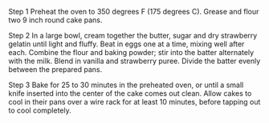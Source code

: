 Step 1
Preheat the oven to 350 degrees F (175 degrees C). Grease and flour two 9 inch round cake pans.

Step 2
In a large bowl, cream together the butter, sugar and dry strawberry gelatin until light and fluffy. Beat in eggs one at a time, mixing well after each. Combine the flour and baking powder; stir into the batter alternately with the milk. Blend in vanilla and strawberry puree. Divide the batter evenly between the prepared pans.

Step 3
Bake for 25 to 30 minutes in the preheated oven, or until a small knife inserted into the center of the cake comes out clean. Allow cakes to cool in their pans over a wire rack for at least 10 minutes, before tapping out to cool completely.